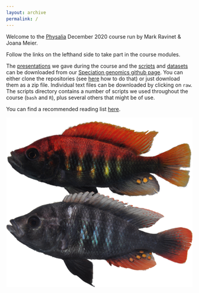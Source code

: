 ```yaml
---
layout: archive
permalink: /
---
```


Welcome to the [Physalia](https://www.physalia-courses.org/) December 2020 course run by Mark Ravinet & Joana Meier.

Follow the links on the lefthand side to take part in the course modules.

The [presentations](https://github.com/speciationgenomics/presentations) we gave during the course and the [scripts](https://github.com/speciationgenomics/scripts) and [datasets](https://github.com/speciationgenomics/data) can be downloaded from our [Speciation genomics github page](https://github.com/speciationgenomics). You can either clone the repositories (see [here](https://speciationgenomics.github.io/going_further_unix/) how to do that) or just download them as a zip file. Individual text files can be downloaded by clicking on `raw`. The scripts directory contains a number of scripts we used throughout the course (`bash` and `R`), plus several others that might be of use.

You can find a recommended reading list [here](https://speciationgenomics.github.io/reading_list/).

![](/images/other/pundamilia.png)
